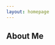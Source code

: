 ```yaml
---
layout: homepage
---
```


## About Me

<!-- I am a D.Phil. candidate in Computer Science at the [University of Oxford](https://www.ox.ac.uk), co-supervised by Profs. [Niki Trigoni](https://www.cs.ox.ac.uk/people/niki.trigoni/) and [Andrew Markham](https://www.cs.ox.ac.uk/people/andrew.markham/). My study is generously supported by the Taiwanese Government Scholarship to Study Abroad, ACE-OPS grant, and St. Catherine's College Overseas Scholarship. 
I also had the privilege of collaborating closely with [Matheus Gadelha](http://mgadelha.me/), [Thibault Groueix](https://imagine.enpc.fr/~groueixt/), [Matthew Fisher](https://techmatt.github.io/), [Soren Pirk](https://storage.googleapis.com/pirk.io/index.html), and [Radomir Mech](https://research.adobe.com/person/radomir-mech/) during my internships at Adobe Research, and [Varun Jampani](https://varunjampani.github.io/), [Prafull Sharma](https://prafullsharma.net/), and [Mark Boss](https://markboss.me/) during my internship at Stability AI. Prior to my D.Phil., I worked as a research assistant in Computer Vision Lab, Academia Sinica, supervised by Profs. [Tyng-Luh Liu](https://www.iis.sinica.edu.tw/pages/liutyng/) and [Hwann-Tzong Chen](https://htchen.github.io).  -->

<!-- I plan on submitting my thesis in the coming months and will soon be entering the job market. Feel free to contact me for any research opportunities! -->

<!-- ## Research Interests -->

<!-- My main research interest lies on bridging 2D and 3D Understanding. My D.Phil. work mainly builds on extracting 3D information in the latent space from large image collections to enhance the capabilities of models for generation and reconstruction. So far, I have worked on extracting geometry (3DMiner), illumination and deformable shape changes (Continuous 3D Words), and more recently materials (ZeST). -->
<!-- 
On the side, I also enjoy working with vision applications that utilize various modalities, such as point clouds and thermal images.

## News

- **[Jul. 2024]** Many news in July! I started a internship at Adobe Research London (Mentors: [Chun-Hao Huang](https://research.adobe.com/person/paulchhuang/), [Duygu Ceylan](https://www.duygu-ceylan.com/)), I defended my [Confirmation](https://www.ox.ac.uk/students/academic/guidance/graduate/research/status/DPhil) viva (Examiners: [Prof. Christian Rupprecht](https://chrirupp.github.io/), [Prof. Ronald Clark](https://www.ron-clark.com)), and our paper ZeST got accepted into ECCV 2024!
- **[Mar. 2024]** Started a part-time internship at Stability AI! (Mentors: [Varun Jampani](https://varunjampani.github.io/), [Mark Boss](https://markboss.me/))
- **[Feb. 2024]** Our paper Continuous 3D Words got accepted into CVPR 2024! Check out our work [here](http://ttchengab.github.io/continuous_3d_words/)!
- **[Sep. 2023]** Our paper on Multi-Body SE(3) Equivariance is accepted to NeurIPS 2023!
- **[Aug. 2023]** Three papers are accepted to IEEE Transactions on Intelligent Transportation Systems, WACV 2024, and BMVC 2024.
- **[Jul. 2023]** Our paper 3DMiner got accepted into ICCV 2023!
- **[May. 2023]** Started my second internship at Adobe Research! (Mentors: [Matheus Gadelha](http://mgadelha.me), [Thibault Groueix](https://imagine.enpc.fr/~groueixt/), [Matthew Fisher](https://techmatt.github.io), and [Radomir Mech](https://research.adobe.com/person/radomir-mech/))
- **[Dec. 2022]** Defended my [Transfer of Status](https://www.ox.ac.uk/students/academic/guidance/graduate/research/status/DPhil) viva (Examiners: [Prof. Yarin Gal](https://www.cs.ox.ac.uk/people/yarin.gal/website/), [Prof. Ronald Clark](https://www.ron-clark.com)).
- **[Jul. 2022]** Our paper Meta-Sampler got accepted into ECCV 2022!
- **[Jun. 2022]** Started my internship at Adobe Research! (Mentors: [Matheus Gadelha](http://mgadelha.me), [Soren Pirk](https://storage.googleapis.com/pirk.io/index.html), [Thibault Groueix](https://imagine.enpc.fr/~groueixt/), and [Radomir Mech](https://research.adobe.com/person/radomir-mech/))
- **[Dec. 2021]** Our paper PADMix got accepted into AAAI 2022!
- **[Oct. 2021]** Started my D.Phil. journey at the University of Oxford.

{% include_relative _includes/publications.md %}

{% include_relative _includes/services.md %} -->
